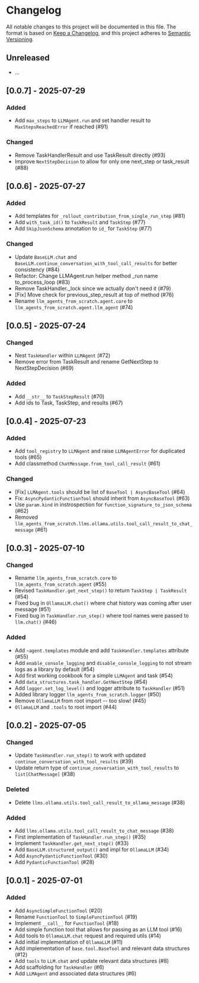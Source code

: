 <!-- markdownlint-disable-file MD024 -->

# Changelog

All notable changes to this project will be documented in this file.
The format is based on [Keep a Changelog](https://keepachangelog.com/),
and this project adheres to [Semantic Versioning](https://semver.org/).

## Unreleased

- ...

## [0.0.7] - 2025-07-29

### Added

- Add `max_steps` to `LLMAgent.run` and set handler result to `MaxStepsReachedError` if reached (#91)

### Changed

- Remove TaskHandlerResult and use TaskResult directly (#93)
- Improve `NextStepDecision` to allow for only one next_step or task_result (#88)

## [0.0.6] - 2025-07-27

### Added

- Add templates for `_rollout_contribution_from_single_run_step` (#81)
- Add `with_task_id()` to `TaskResult` and `TaskStep` (#77)
- Add `SkipJsonSchema` annotation to `id_` for `TaskStep` (#77)

### Changed

- Update `BaseLLM.chat` and `BaseLLM.continue_conversation_with_tool_call_results` for better consistency (#84)
- Refactor: Change LLMAgent.run helper method _run name to_process_loop (#83)
- Remove TaskHandler._lock since we actually don't need it (#79)
- [Fix] Move check for previous_step_result at top of method (#76)
- Rename `llm_agents_from_scratch.agent.core` to `llm_agents_from_scratch.agent.llm_agent` (#74)

## [0.0.5] - 2025-07-24

### Changed

- Nest `TaskHandler` within `LLMAgent` (#72)
- Remove error from TaskResult and rename GetNextStep to NextStepDecision (#69)

### Added

- Add `__str__` to `TaskStepResult` (#70)
- Add ids to Task, TaskStep, and results (#67)

## [0.0.4] - 2025-07-23

### Added

- Add `tool_registry` to `LLMAgent` and raise `LLMAgentError` for duplicated tools (#65)
- Add classmethod `ChatMessage.from_tool_call_result` (#61)

### Changed

- [Fix] `LLMAgent.tools` should be list of `BaseTool | AsyncBaseTool` (#64)
- Fix: `AsyncPydanticFunctionTool` should inherit from `AsyncBaseTool` (#63)
- Use `param.kind` in instrospection for `function_signature_to_json_schema` (#62)
- Removed `llm_agents_from_scratch.llms.ollama.utils.tool_call_result_to_chat_message` (#61)

## [0.0.3] - 2025-07-10

### Changed

- Rename `llm_agents_from_scratch.core` to `llm_agents_from_scratch.agent` (#55)
- Revised `TaskHandler.get_next_step()` to return `TaskStep | TaskResult` (#54)
- Fixed bug in `OllamaLLM.chat()` where chat history was coming after user message (#51)
- Fixed bug in `TaskHandler.run_step()` where tool names were passed to `llm.chat()` (#46)

### Added

- Add `~agent.templates` module and add `TaskHandler.templates` attribute (#55)
- Add `enable_console_logging` and `disable_console_logging` to not stream logs as a library by default (#54)
- Add first working cookbook for a simple `LLMAgent` and task (#54)
- Add `data_structures.task_handler.GetNextStep` (#54)
- Add `logger.set_log_level()` and logger attribute to `TaskHandler` (#51)
- Added library logger `llm_agents_from_scratch.logger` (#50)
- Remove `OllamaLLM` from root import -- too slow! (#45)
- `OllamaLLM` and `.tools` to root import (#44)

## [0.0.2] - 2025-07-05

### Changed

- Update `TaskHandler.run_step()` to work with updated `continue_conversation_with_tool_results` (#39)
- Update return type of `continue_conversation_with_tool_results` to `list[ChatMessage]` (#38)

### Deleted

- Delete `llms.ollama.utils.tool_call_result_to_ollama_message` (#38)

### Added

- Add `llms.ollama.utils.tool_call_result_to_chat_message` (#38)
- First implementation of `TaskHandler.run_step()` (#35)
- Implement `TaskHandler.get_next_step()` (#33)
- Add `BaseLLM.structured_output()` and impl for `OllamaLLM` (#34)
- Add `AsyncPydanticFunctionTool` (#30)
- Add `PydanticFunctionTool` (#28)

## [0.0.1] - 2025-07-01

### Added

- Add `AsyncSimpleFunctionTool` (#20)
- Rename `FunctionTool` to `SimpleFunctionTool` (#19)
- Implement `__call__` for `FunctionTool` (#18)
- Add simple function tool that allows for passing as an LLM tool (#16)
- Add tools to `OllamaLLM.chat` request and required utils (#14)
- Add initial implementation of `OllamaLLM` (#11)
- Add implementation of `base.tool.BaseTool` and relevant data structures (#12)
- Add `tools` to `LLM.chat` and update relevant data structures (#8)
- Add scaffolding for `TaskHandler` (#6)
- Add `LLMAgent` and associated data structures (#6)
